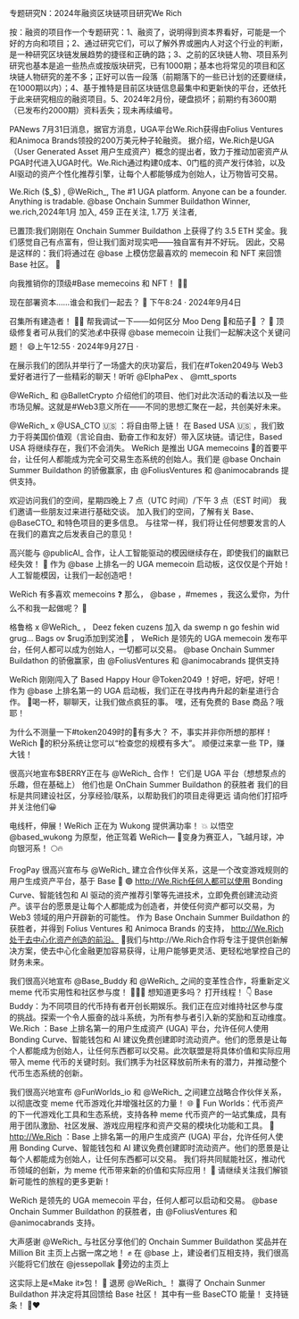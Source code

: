 专题研究N：2024年融资区块链项目研究We Rich


按：融资的项目作一个专题研究：1、融资了，说明得到资本界看好，可能是一个好的方向和项目；2、通过研究它们，可以了解外界或圈内人对这个行业的判断，是一种研究区块链发展趋势的捷径和正确的路；3、之前的区块链人物、项目系列研究也基本是追一些热点或按版块研究，已有1000期；基本也将常见的项目和区块链人物研究的差不多；正好可以告一段落（前期落下的一些已计划的还要继续，在1000期以内）；4、基于推特是目前区块链信息最集中和更新快的平台，还依托于此来研究相应的融资项目。5、2024年2月份，硬盘损坏；前期约有3600期（已发布约2000期）资料丢失；现未再续编号。

PANews 7月31日消息，据官方消息，UGA平台We.Rich获得由Folius Ventures和Animoca Brands领投的200万美元种子轮融资。
据介绍，We.Rich是UGA（User Generated Asset 用户生成资产）概念的提出者，致力于推动加密资产从PGA时代进入UGA时代。We.Rich通过构建0成本、0门槛的资产发行体验，以及AI驱动的资产个性化推荐引擎，让每个人都能够成为创始人，让万物皆可交易。

We.Rich ($_$)
,
@WeRich_,
The #1 UGA platform. Anyone can be a founder. Anything is tradable. 
@base
 Onchain Summer Buildathon Winner,
we.rich,2024年1月 加入,
459 正在关注,
1.7万 关注者,


已置顶:我们刚刚在 Onchain Summer Buildathon 上获得了约 3.5 ETH 奖金。我们感觉自己有点富有，但让我们面对现实吧——独自富有并不好玩。
因此，交易是这样的：我们将通过在
@base
上模仿您最喜欢的 memecoin 和 NFT 来回馈 Base 社区。 🫡

向我推销你的顶级#Base memecoins 和 NFT！ 💸💸

现在部署资本……谁会和我们一起去？ 👀
下午8:24 · 2024年9月4日

召集所有建造者！ 🦛🍆
帮我调试一下——如何区分 Moo Deng 🦛和茄子🍆 ？ 🤔
顶级修复者可从我们的奖池💰中获得
@base
 memecoin
让我们一起解决这个关键问题！ 😄上午12:55 · 2024年9月27日
·

在展示我们的团队并举行了一场盛大的庆功宴后，我们在#Token2049与 Web3 爱好者进行了一些精彩的聊天！听听
@ElphaPex
 、 
@mtt_sports
 
@WeRich_
和
@BalletCrypto
介绍他们的项目、他们对此次活动的看法以及一些市场见解。这就是#Web3意义所在——不同的思想汇聚在一起，共创美好未来。

@WeRich_
 x 
@USA_CTO
  🇺🇸 ：将自由带上链！
在 Based USA 🇺🇸 ，我们致力于将美国价值观（言论自由、勤奋工作和友好）带入区块链。请记住，Based USA 将继续存在，我们不会消失。
WeRich 是推出 UGA memecoins 🚀的首要平台，让任何人都能成为完全可交易生态系统的创始人。我们是
@base
 Onchain Summer Buildathon 的骄傲赢家，由
@FoliusVentures
和
@animocabrands
提供支持。

欢迎访问我们的空间，星期四晚上 7 点（UTC 时间）/下午 3 点（EST 时间）
我们邀请一些朋友过来进行基础交谈。
加入我们的空间，了解有关 Base、 
@BaseCTO_
和特色项目的更多信息。
与往常一样，我们将让任何想要发言的人在我们的嘉宾之后发表自己的意见！

高兴能与
@publicAI_
合作，让人工智能驱动的模因继续存在，即使我们的幽默已经失效！ 👀
作为
@base
上排名一的 UGA memecoin 启动板，这仅仅是个开始！
人工智能模因，让我们一起创造吧！

WeRich 有多喜欢 memecoins ❓
那么， 
@base
 ，#memes ，我这么爱你，为什么不和我一起做呢？ 👀

格鲁格 x 
@WeRich_
，
Deez feken cuzens 加入 da swemp n go feshin wid grug…
Bags ov $rug添加到奖池🎣
，
WeRich 是领先的 UGA memecoin 发布平台，任何人都可以成为创始人，一切都可以交易。 
@base
 Onchain Summer Buildathon 的骄傲赢家，由
@FoliusVentures
和
@animocabrands
提供支持

WeRich 刚刚闯入了 Based Happy Hour 
@Token2049
 ！好吧，好吧，好吧！
作为
@base
上排名第一的 UGA 启动板，我们正在寻找冉冉升起的新星进行合作。 🍻喝一杯，聊聊天，让我们做点疯狂的事。
嘿，还有免费的 Base 商品？哦耶！

为什么不测量一下#token2049时的🍆有多大？
不，事实并非你所想的那样！
WeRich 🍆的积分系统让您可以“检查您的规模有多大”。
顺便过来拿一些 TP，赚大钱！

很高兴地宣布$BERRY正在与
@WeRich_
合作！
它们是 UGA 平台（想想泵点的乐趣，但在基础上）
他们也是 OnChain Summer Buildathon 的获胜者
我们的目标是共同建设社区，分享经验/联系，以帮助我们的项目走得更远
请向他们打招呼并关注他们😀

电线杆，伸展！WeRich 正在为 Wukong 提供满功率！ 💥
以悟空
@based_wukong
为原型，他正驾着 WeRich— 🍆变身为赛亚人，飞越月球，冲向银河系！ 🌕🔥

FrogPay 很高兴宣布与
@WeRich_
建立合作伙伴关系，这是一个改变游戏规则的用户生成资产平台，基于 Base 🚀
🟣 http://We.Rich任何人都可以使用 Bonding Curve、智能钱包和 AI 驱动的资产推荐引擎等先进技术，立即免费创建流动资产。该平台的愿景是让每个人都能成为创造者，并使任何资产都可以交易，为 Web3 领域的用户开辟新的可能性。
作为 Base Onchain Summer Buildathon 的获胜者，并得到 Folius Ventures 和 Animoca Brands 的支持， http://We.Rich处于去中心化资产创造的前沿。
🤝我们与http://We.Rich合作将专注于提供创新解决方案，使去中心化金融更加容易获得，让用户能够更灵活、更轻松地掌控自己的财务未来。

我们很高兴地宣布
@Base_Buddy
和
@WeRich_
之间的变革性合作，将重新定义 meme 代币实用性和社区参与度！
💎🐶💎
想知道更多吗？
打开线程！ 👇
Base Buddy：为不同项目的代币持有者开创长期娱乐。我们正在应对维持社区参与度的挑战。探索一个令人振奋的战斗系统，为所有参与者引入新的奖励和互动维度。We.Rich ：Base 上排名第一的用户生成资产 (UGA) 平台，允许任何人使用 Bonding Curve、智能钱包和 AI 建议免费创建即时流动资产。他们的愿景是让每个人都能成为创始人，让任何东西都可以交易。此次联盟是将具体价值和实际应用带入 meme 代币的关键时刻。我们携手为社区释放前所未有的潜力，并推动整个代币生态系统的创新。

我们很高兴地宣布
@FunWorlds_io
和
@WeRich_
之间建立战略合作伙伴关系，以彻底改变 meme 代币游戏化并增强社区的力量！ 🌐
🔹 Fun Worlds：代币资产的下一代游戏化工具和生态系统，支持各种 meme 代币资产的一站式集成，具有用于团队激励、社区发展、游戏应用程序和资产交易的模块化功能和工具。
🔹 http://We.Rich ：Base 上排名第一的用户生成资产 (UGA) 平台，允许任何人使用 Bonding Curve、智能钱包和 AI 建议免费创建即时流动资产。他们的愿景是让每个人都能成为创始人，让任何东西都可以交易。
我们将共同赋能社区，推动代币领域的创新，为 meme 代币带来新的价值和实际应用！ 🌟
请继续关注我们解锁新可能性的旅程的更多更新！

 WeRich 是领先的 UGA memecoin 平台，任何人都可以启动和交易。 
@base
 Onchain Summer Buildathon 的获胜者，由
@FoliusVentures
和
@animocabrands
支持。

大声感谢
@WeRich_
与社区分享他们的 Onchain Summer Buildathon 奖品并在 Million Bit 主页上占据一席之地！ ✊
在
@base
上，建设者们互相支持，我们很高兴能将它们放在
@jessepollak
 💙旁边的主页上

这实际上是«Make it»包！ 👀
退房
@WeRich_
 ！
赢得了 Onchain Sunmer Buildathon 并决定将其回馈给 Base 社区！
其中有一些 BaseCTO 能量！
支持链条！ 🤝❤️
